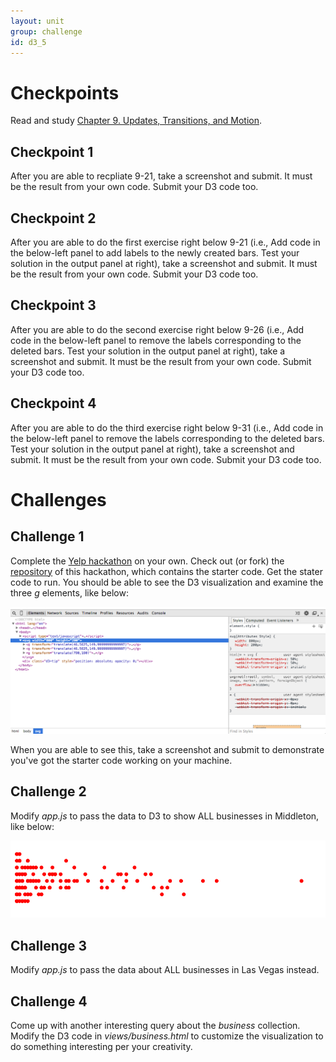 ```yaml
---
layout: unit
group: challenge
id: d3_5
---
```


# Checkpoints

Read and study [Chapter 9. Updates, Transitions, and Motion](http://chimera.labs.oreilly.com/books/1230000000345/ch09.html).

## Checkpoint 1

After you are able to recpliate 9-21, take a screenshot and submit. It must be the result from your own code. Submit your D3 code too.

## Checkpoint 2

After you are able to do the first exercise right below 9-21 (i.e., Add code in the below-left panel to add labels to the newly created bars. Test your solution in the output panel at right), take a screenshot and submit. It must be the result from your own code. Submit your D3 code too.

## Checkpoint 3 

After you are able to do the second exercise right below 9-26 (i.e., Add code in the below-left panel to remove the labels corresponding to the deleted bars. Test your solution in the output panel at right), take a screenshot and submit. It must be the result from your own code. Submit your D3 code too.


## Checkpoint 4

After you are able to do the third exercise right below 9-31 (i.e., Add code in the below-left panel to remove the labels corresponding to the deleted bars. Test your solution in the output panel at right), take a screenshot and submit. It must be the result from your own code. Submit your D3 code too.

# Challenges

## Challenge 1

Complete the [Yelp hackathon](/hackathons/yelp/) on your own. Check out (or fork) the [repository](https://github.com/CSCI-4830-002-2014/hackathon-yelp) of this hackathon, which contains the starter code. Get the stater code to run. You should be able to see the D3 visualization and examine the three _g_ elements, like below:

![d3_elements](d3_elements.png)

When you are able to see this, take a screenshot and submit to demonstrate you've got the starter code working on your machine.

## Challenge 2

Modify _app.js_ to pass the data to D3 to show ALL businesses in Middleton, like below:

![d3_middleton](d3_middleton.png)

## Challenge 3

Modify _app.js_ to pass the data about ALL businesses in Las Vegas instead.

## Challenge 4

Come up with another interesting query about the _business_ collection. Modify the D3 code in _views/business.html_ to customize the visualization to do something interesting per your creativity.
